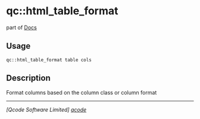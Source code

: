 qc::html_table_format
=====================

part of [Docs](.)

Usage
-----
`qc::html_table_format table cols`

Description
-----------
Format columns based on the column class or column format

----------------------------------
*[Qcode Software Limited] [qcode]*

[qcode]: http://www.qcode.co.uk "Qcode Software"